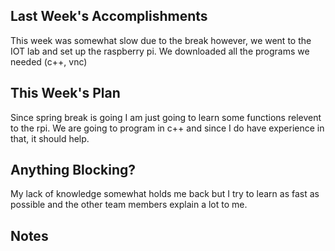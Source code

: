 ## Last Week's Accomplishments
This week was somewhat slow due to the break however, we went to the IOT lab
and set up the raspberry pi. We downloaded all the programs we needed (c++, vnc)
## This Week's Plan
Since spring break is going I am just going to learn some functions relevent to the
rpi. We are going to program in c++ and since I do have experience in that, it should help.
## Anything Blocking?
My lack of knowledge somewhat holds me back but I try to learn as fast as possible and the other team members explain a lot to me.
## Notes
